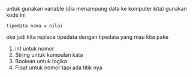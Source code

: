 untuk gunakan variable (dia menampung data ke komputer kita)
gunakan kode ini
````
tipedata nama = nilai
````
oke jadi kita replace tipedata dengan tipedata yang mau kita pake
1. int untuk nomor
2. String untuk kumpulan kata
3. Boolean untuk logika
4. Float untuk nomor tapi ada titik nya
